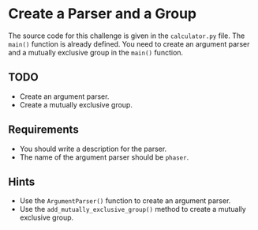# Create a Parser and a Group

The source code for this challenge is given in the `calculator.py` file. The `main()` function is already defined. You need to create an argument parser and a mutually exclusive group in the `main()` function.

## TODO
* Create an argument parser.
* Create a mutually exclusive group.
 
## Requirements
* You should write a description for the parser.
* The name of the argument parser should be `phaser`.

## Hints
* Use the `ArgumentParser()` function to create an argument parser.
* Use the `add_mutually_exclusive_group()` method to create a mutually exclusive group.
